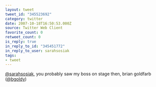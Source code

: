 ```yaml
---
layout: tweet
tweet_id: "345523692"
category: twitter
date: 2007-10-18T16:50:53.000Z
source: Twitter Web Client
favorite_count: 0
retweet_count: 0
is_reply: true
in_reply_to_id: "345451772"
in_reply_to_user: sarahsosiak
tags:
- tweet
---
```


[@sarahsosiak](https://twitter.com/@sarahsosiak), you probably saw my boss on stage then, brian goldfarb ([@bgoldy](https://twitter.com/@bgoldy))

